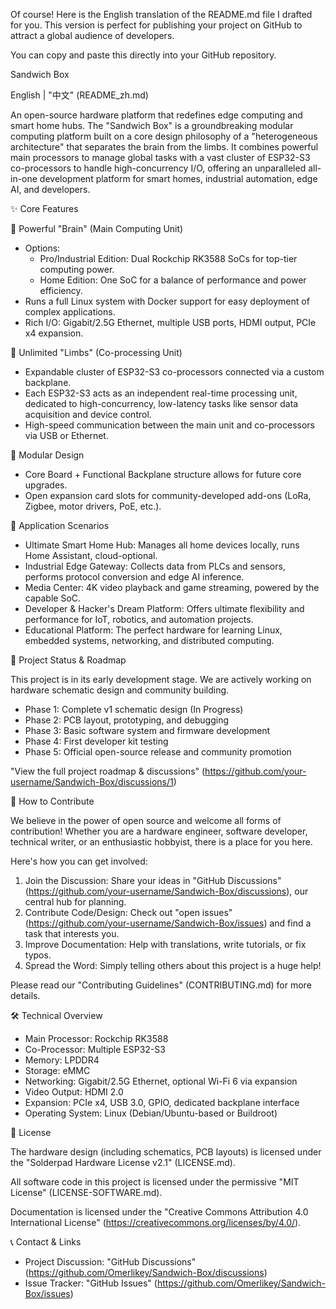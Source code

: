 Of course! Here is the English translation of the README.md file I drafted for you. This version is perfect for publishing your project on GitHub to attract a global audience of developers.

You can copy and paste this directly into your GitHub repository.

Sandwich Box

English | "中文" (README_zh.md)

An open-source hardware platform that redefines edge computing and smart home hubs.
The 
"Sandwich Box" is a groundbreaking modular computing platform built on a core design philosophy of a "heterogeneous architecture" that separates the brain from the limbs. It combines powerful main processors to manage global tasks with a vast cluster of ESP32-S3 co-processors to handle high-concurrency I/O, offering an unparalleled all-in-one development platform for smart homes, industrial automation, edge AI, and developers.


✨ Core Features

🧠 Powerful "Brain" (Main Computing Unit)

* Options:
   * Pro/Industrial Edition: Dual Rockchip RK3588 SoCs for top-tier computing power.
   * Home Edition: One SoC for a balance of performance and power efficiency.
* Runs a full Linux system with Docker support for easy deployment of complex applications.
* Rich I/O: Gigabit/2.5G Ethernet, multiple USB ports, HDMI output, PCIe x4 expansion.

🦾 Unlimited "Limbs" (Co-processing Unit)

* Expandable cluster of ESP32-S3 co-processors connected via a custom backplane.
* Each ESP32-S3 acts as an independent real-time processing unit, dedicated to high-concurrency, low-latency tasks like sensor data acquisition and device control.
* High-speed communication between the main unit and co-processors via USB or Ethernet.

🧩 Modular Design

* Core Board + Functional Backplane structure allows for future core upgrades.
* Open expansion card slots for community-developed add-ons (LoRa, Zigbee, motor drivers, PoE, etc.).

🚀 Application Scenarios

* Ultimate Smart Home Hub: Manages all home devices locally, runs Home Assistant, cloud-optional.
* Industrial Edge Gateway: Collects data from PLCs and sensors, performs protocol conversion and edge AI inference.
* Media Center: 4K video playback and game streaming, powered by the capable SoC.
* Developer & Hacker's Dream Platform: Offers ultimate flexibility and performance for IoT, robotics, and automation projects.
* Educational Platform: The perfect hardware for learning Linux, embedded systems, networking, and distributed computing.

📖 Project Status & Roadmap

This project is in its early development stage. We are actively working on hardware schematic design and community building.

* Phase 1: Complete v1 schematic design (In Progress)
* Phase 2: PCB layout, prototyping, and debugging
* Phase 3: Basic software system and firmware development
* Phase 4: First developer kit testing
* Phase 5: Official open-source release and community promotion

"View the full project roadmap & discussions" (https://github.com/your-username/Sandwich-Box/discussions/1)

🤝 How to Contribute

We believe in the power of open source and welcome all forms of contribution! Whether you are a hardware engineer, software developer, technical writer, or an enthusiastic hobbyist, there is a place for you here.

Here's how you can get involved:

1. Join the Discussion: Share your ideas in "GitHub Discussions" (https://github.com/your-username/Sandwich-Box/discussions), our central hub for planning.
2. Contribute Code/Design: Check out "open issues" (https://github.com/your-username/Sandwich-Box/issues) and find a task that interests you.
3. Improve Documentation: Help with translations, write tutorials, or fix typos.
4. Spread the Word: Simply telling others about this project is a huge help!

Please read our "Contributing Guidelines" (CONTRIBUTING.md) for more details.

🛠️ Technical Overview

* Main Processor: Rockchip RK3588
* Co-Processor: Multiple ESP32-S3
* Memory: LPDDR4
* Storage: eMMC 
* Networking: Gigabit/2.5G Ethernet, optional Wi-Fi 6 via expansion
* Video Output: HDMI 2.0
* Expansion: PCIe x4, USB 3.0, GPIO, dedicated backplane interface
* Operating System: Linux (Debian/Ubuntu-based or Buildroot)

📜 License

The hardware design (including schematics, PCB layouts) is licensed under the "Solderpad Hardware License v2.1" (LICENSE.md).

All software code in this project is licensed under the permissive "MIT License" (LICENSE-SOFTWARE.md).

Documentation is licensed under the "Creative Commons Attribution 4.0 International License" (https://creativecommons.org/licenses/by/4.0/).

📞 Contact & Links

* Project Discussion: "GitHub Discussions" (https://github.com/Omerlikey/Sandwich-Box/discussions)
* Issue Tracker: "GitHub Issues" (https://github.com/Omerlikey/Sandwich-Box/issues)

